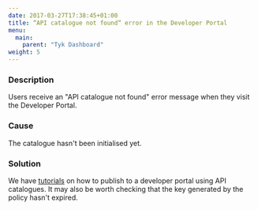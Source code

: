 ```yaml
---
date: 2017-03-27T17:38:45+01:00
title: “API catalogue not found“ error in the Developer Portal
menu:
  main:
    parent: "Tyk Dashboard"
weight: 5 
---
```


### Description

Users receive an "API catalogue not found" error message when they visit the Developer Portal.

### Cause

The catalogue hasn't been initialised yet.

### Solution

We have [tutorials](/docs/tyk-developer-portal/tutorials/) on how to publish to a developer portal using API catalogues. It may also be worth checking that the key generated by the policy hasn't expired.